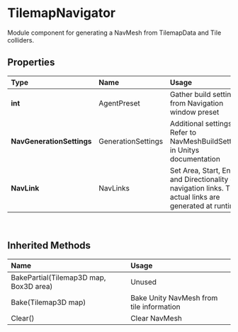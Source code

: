 # TilemapNavigator
Module component for generating a NavMesh from TilemapData and Tile colliders. <br>

## Properties
|Type|Name|Usage|
|:---|:---|:----|
|**int**|AgentPreset|Gather build settings from Navigation window preset|
|**NavGenerationSettings**|GenerationSettings|Additional settings. Refer to NavMeshBuildSettings in Unitys documentation|
|**NavLink**|NavLinks|Set Area, Start, End and Directionality of navigation links. The actual links are generated at runtime|

<br>

## Inherited Methods
|Name|Usage|
|:---|:----|
|BakePartial(Tilemap3D map, Box3D area)|Unused|
|Bake(Tilemap3D map)|Bake Unity NavMesh from tile information|
|Clear()|Clear NavMesh|